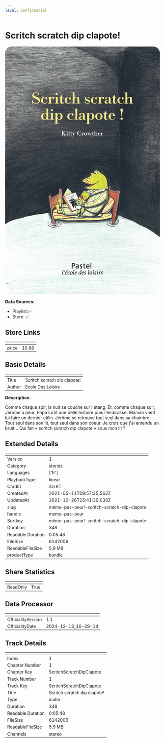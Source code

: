 ```yaml
---
level: confidential
---
```

# Scritch scratch dip clapote! 

![card_[3zrKT].png](../../img/cards/card_[3zrKT].png)

**Data Sources**: 

- Playlist:✅
- Store: ✅


## Store Links

| <!-- --> | <!-- --> |
| - | - |
| price | 10.66 |


## Basic Details

| <!-- --> | <!-- --> |
| - | - |
| Title | Scritch scratch dip clapote!  |
| Author | Ecole Des Loisirs |

**Description**:

Comme chaque soir, la nuit se couche sur l'étang. Et, comme chaque soir, Jérôme a peur. Papa lui lit une belle histoire puis l'embrasse. Maman vient lui faire un dernier câlin. Jérôme se retrouve tout seul dans sa chambre. Tout seul dans son lit, tout seul dans son coeur. Je crois que j'ai entendu un bruit... Qui fait « scritch scratch dip clapote » sous mon lit ?


## Extended Details

| <!-- --> | <!-- --> |
| - | - |
| Version | 1 |
| Category | stories |
| Languages | ['fr'] |
| PlaybackType | linear |
| CardID | 3zrKT |
| CreatedAt | 2021-05-11T09:57:35.562Z |
| UpdatedAt | 2021-10-26T15:41:39.036Z |
| slug | même-pas-peur!-scritch-scratch-dip-clapote |
| handle | meme-pas-peur |
| Sortkey | même-pas-peur!-scritch-scratch-dip-clapote |
| Duration | 348 |
| Readable Duration | 0:05:48 |
| FileSize | 6142006 |
| ReadableFileSize | 5.9 MB |
| productType | bundle |


## Share Statistics

| <!-- --> | <!-- --> |
| - | - |
| ReadOnly | True |


## Data Processor

| <!-- --> | <!-- --> |
| - | - |
| OfficialityVersion | 1.1
| OfficialityDate | 2024-12-13_10-29-14


## Track Details

| <!-- --> | <!-- --> |
| - | - |
| Index | 1 |
| Chapter Number | 1 |
| Chapter Key | ScritchScratchDipClapote |
| Track Number | 1 |
| Track Key | ScritchScratchDipClapote |
| Title | Scritch scratch dip clapote!  |
| Type | audio |
| Duration | 348 |
| Readable Duration | 0:05:48 |
| FileSize | 6142006 |
| ReadableFileSize | 5.9 MB |
| Channels | stereo |

